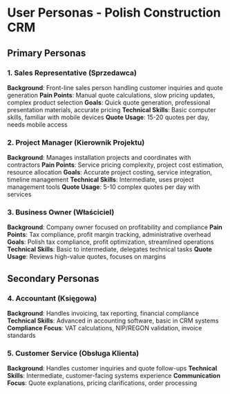 # User Personas - Polish Construction CRM

## Primary Personas

### 1. Sales Representative (Sprzedawca)
**Background**: Front-line sales person handling customer inquiries and quote generation
**Pain Points**: Manual quote calculations, slow pricing updates, complex product selection
**Goals**: Quick quote generation, professional presentation materials, accurate pricing
**Technical Skills**: Basic computer skills, familiar with mobile devices
**Quote Usage**: 15-20 quotes per day, needs mobile access

### 2. Project Manager (Kierownik Projektu)  
**Background**: Manages installation projects and coordinates with contractors
**Pain Points**: Service pricing complexity, project cost estimation, resource allocation
**Goals**: Accurate project costing, service integration, timeline management
**Technical Skills**: Intermediate, uses project management tools
**Quote Usage**: 5-10 complex quotes per day with services

### 3. Business Owner (Właściciel)
**Background**: Company owner focused on profitability and compliance
**Pain Points**: Tax compliance, profit margin tracking, administrative overhead
**Goals**: Polish tax compliance, profit optimization, streamlined operations
**Technical Skills**: Basic to intermediate, delegates technical tasks
**Quote Usage**: Reviews high-value quotes, focuses on margins

## Secondary Personas

### 4. Accountant (Księgowa)
**Background**: Handles invoicing, tax reporting, financial compliance
**Technical Skills**: Advanced in accounting software, basic in CRM systems
**Compliance Focus**: VAT calculations, NIP/REGON validation, invoice standards

### 5. Customer Service (Obsługa Klienta)
**Background**: Handles customer inquiries and quote follow-ups
**Technical Skills**: Intermediate, customer-facing systems experience
**Communication Focus**: Quote explanations, pricing clarifications, order processing